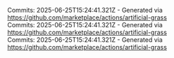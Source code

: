 Commits: 2025-06-25T15:24:41.321Z - Generated via https://github.com/marketplace/actions/artificial-grass
<br>
Commits: 2025-06-25T15:24:41.321Z - Generated via https://github.com/marketplace/actions/artificial-grass
<br>
Commits: 2025-06-25T15:24:41.321Z - Generated via https://github.com/marketplace/actions/artificial-grass
<br>
